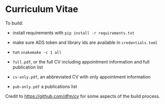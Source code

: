 # Curriculum Vitae

To build:

* install requirements with `pip install -r requirements.txt`
* make sure ADS token and library ids are available in `credentials.toml` 
* run `snakemake -c 1 all`

* `full.pdf`, or the full CV including appointment information and full publication list
* `cv-only.pdf`, an abbreviated CV with only appointment information
* `pub-only.pdf` a publications list

Credit to https://github.com/dfm/cv for some aspects of the build process.